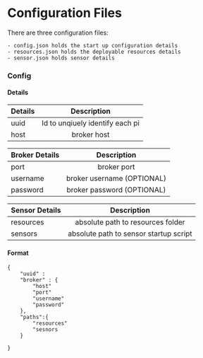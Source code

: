 # Configuration Files

There are three configuration files: 

    - config.json holds the start up configuration details
    - resources.json holds the deployable resources details
    - sensor.json holds sensor details


### Config

#### Details

| Details     | Description  |
| ----------- |:-------------:|
| uuid        | Id to unqiuely identify each pi |
| host        | broker host |

| Broker Details     | Description  |
| ----------- |:-------------:|
| port        | broker port |
| username    | broker username (OPTIONAL) |
| password    | broker password (OPTIONAL) |

| Sensor Details     | Description  |
| ----------- |:-------------:|
| resources   | absolute path to resources folder |
| sensors     | absolute path to sensor startup script |

#### Format

```
{
    "uuid" :
    "broker" : {
        "host"
        "port"
        "username"
        "password"
    },
    "paths":{
        "resources"
        "sesnors
    }

}
```


